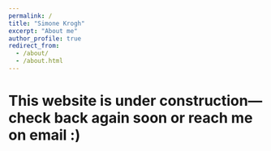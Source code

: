 ```yaml
---
permalink: /
title: "Simone Krogh"
excerpt: "About me"
author_profile: true
redirect_from: 
  - /about/
  - /about.html
---
```



This website is under construction—check back again soon or reach me on email :)
======

